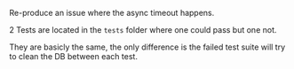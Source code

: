 Re-produce an issue where the async timeout happens.

2 Tests are located in the `tests` folder where one could pass but one not.

They are basicly the same, the only difference is the failed test suite will try to clean the DB between each test.
